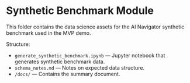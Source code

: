 # Synthetic Benchmark Module

This folder contains the data science assets for the AI Navigator synthetic benchmark used in the MVP demo.

Structure:
- `generate_synthetic_benchmark.ipynb` — Jupyter notebook that generates synthetic benchmark data.
- `schema_notes.md` — Notes on expected data structure.
- `/docs/` — Contains the summary document.

